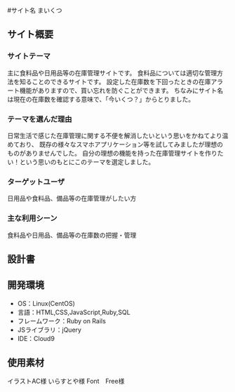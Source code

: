 #サイト名
まいくつ

## サイト概要
### サイトテーマ
主に食料品や日用品等の在庫管理サイトです。
食料品については適切な管理方法を知ることのできるサイトです。
設定した在庫数を下回ったときの在庫アラート機能がありますので、買い忘れを防ぐことができます。
ちなみにサイト名は現在の在庫数を確認する意味で、「今いくつ？」からとりました。

### テーマを選んだ理由
日常生活で感じた在庫管理に関する不便を解消したいという思いをかねてより温めており、
既存の様々なスマホアプリケーション等を試してみましたが理想のものがありませんでした。
自分の理想の機能を持った在庫管理サイトを作りたい！という思いのもとにこのテーマを選定しました。

### ターゲットユーザ
日用品や食料品、備品等の在庫管理がしたい方

### 主な利用シーン
食料品や日用品、備品等の在庫数の把握・管理


## 設計書


## 開発環境
- OS：Linux(CentOS)
- 言語：HTML,CSS,JavaScript,Ruby,SQL
- フレームワーク：Ruby on Rails
- JSライブラリ：jQuery
- IDE：Cloud9

## 使用素材
イラストAC様
いらすとや様
Font　Free様
